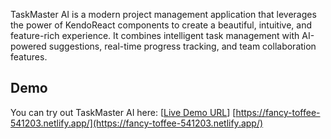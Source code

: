 TaskMaster AI is a modern project management application that leverages the power of KendoReact components to create a beautiful, intuitive, and feature-rich experience. It combines intelligent task management with AI-powered suggestions, real-time progress tracking, and team collaboration features.

## Demo

You can try out TaskMaster AI here: [[Live Demo URL](https://fancy-toffee-541203.netlify.app/)] [https://fancy-toffee-541203.netlify.app/](https://fancy-toffee-541203.netlify.app/)
